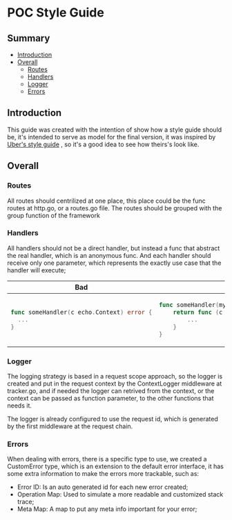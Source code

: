 # POC Style Guide

## Summary

- [Introduction](#introduction)
- [Overall](#overall)
    - [Routes](#routes)
    - [Handlers](#handlers)
    - [Logger](#logger)
    - [Errors](#errors)
    
   
## Introduction

This guide was created with the intention of show how a style guide should be, it's intended to serve 
as model for the final version, it was inspired by [Uber's style guide](https://github.com/uber-go/guide/blob/master/style.md)
, so it's a good idea to see how theirs's look like. 

## Overall

### Routes
All routes should centrilized at one place, this place could be the func routes at http.go, or a routes.go file.
The routes should be grouped with the group function of the framework

### Handlers
All handlers should not be a direct handler, but instead a func that abstract the real handler, 
which is an anonymous func. And each handler should receive only one parameter, which represents 
the exactly use case that the handler will execute;


<table>
<thead><tr><th>Bad</th><th>Good</th></tr></thead>
<tbody>
<tr><td>

```go
func someHandler(c echo.Context) error {
  ...
}
```

</td><td>

```go
func someHandler(myUseCase useCase.MyUseCase) echo.HandlerFunc {
    return func (c echo.Context) error {
        ...	
    }
}
```
</table>

### Logger
The logging strategy is based in a request scope approach, so the logger is created and put in the request context 
by the ContextLogger middleware at tracker.go, and if needed the logger can retrived from the context, 
or the context can be passed as function parameter, to the other functions that needs it.

The logger is already configured to use the request id, which is generated by the first middleware at the request chain.

### Errors
When dealing with errors, there is a specific type to use, we created a CustomError type, which is an extension to the default
error interface, it has some extra information to make the errors more trackable, such as:
  - Error ID: Is an auto generated id for each new error created;
  - Operation Map: Used to simulate a more readable and customized stack trace;
  - Meta Map: A map to put any meta info important for your error;